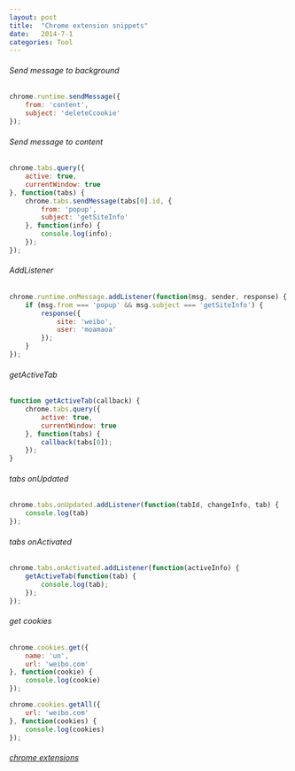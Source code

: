 ```yaml
---
layout: post
title:  "Chrome extension snippets"
date:   2014-7-1
categories: Tool
---
```


###### Send message to background

```js
chrome.runtime.sendMessage({
    from: 'content',
    subject: 'deleteCcookie'
});
```

###### Send message to content

```js
chrome.tabs.query({
    active: true,
    currentWindow: true
}, function(tabs) {
    chrome.tabs.sendMessage(tabs[0].id, {
        from: 'popup',
        subject: 'getSiteInfo'
    }, function(info) {
        console.log(info);
    });
});
```

###### AddListener

```js
chrome.runtime.onMessage.addListener(function(msg, sender, response) {
    if (msg.from === 'popup' && msg.subject === 'getSiteInfo') {
        response({
            site: 'weibo',
            user: 'moamaoa'
        });
    }
});
```

###### getActiveTab

```js
function getActiveTab(callback) {
    chrome.tabs.query({
        active: true,
        currentWindow: true
    }, function(tabs) {
        callback(tabs[0]);
    });
}
```

###### tabs onUpdated

```js
chrome.tabs.onUpdated.addListener(function(tabId, changeInfo, tab) {
    console.log(tab)
});
```

###### tabs onActivated

```js
chrome.tabs.onActivated.addListener(function(activeInfo) {
    getActiveTab(function(tab) {
        console.log(tab);
    });
});
```

###### get cookies

```js
chrome.cookies.get({
    name: 'un',
    url: 'weibo.com'
}, function(cookie) {
    console.log(cookie)
});
```

```js
chrome.cookies.getAll({
    url: 'weibo.com'
}, function(cookies) {
    console.log(cookies)
});
```

###### [chrome extensions](https://developer.chrome.com/extensions)
